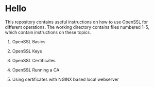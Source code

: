 # Hello
This repository contains useful instructions on how to use OpenSSL for different operations. The working directory contains files numbered 1-5, which contain instructions on these topics.

1. OpenSSL Basics

2. OpenSSL Keys

3. OpenSSL Certificates

4. OpenSSL Running a CA

5. Using certificates with NGINX based local webserver
